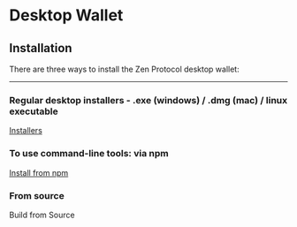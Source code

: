 # Desktop Wallet

## Installation

There are three ways to install the Zen Protocol desktop wallet:

--------------------------------------------------------------------------------

### Regular desktop installers - .exe (windows) / .dmg (mac) / linux executable
[Installers](desktop/installation/installers.html)

### To use command-line tools: via npm
[Install from npm](desktop/installation/npm.html)

### From source
Build from Source
